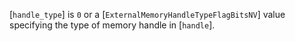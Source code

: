 [`handle_type`] is `0` or a [`ExternalMemoryHandleTypeFlagBitsNV`]
value specifying the type of memory handle in [`handle`].
